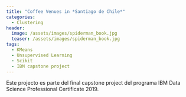 ```yaml
---
title: "Coffee Venues in *Santiago de Chile*"
categories:
  - Clustering
header:
  image: /assets/images/spiderman_book.jpg
  teaser: /assets/images/spiderman_book.jpg
tags:
  - KMeans
  - Unsupervised Learning
  - Scikit
  - IBM capstone project
---
```


Este projecto es parte del final capstone project del programa IBM Data Science Professional Certificate 2019.